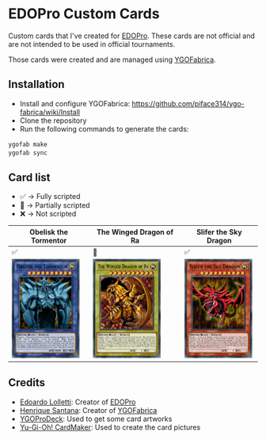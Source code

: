 # EDOPro Custom Cards

Custom cards that I've created for [EDOPro](edopro). These cards are not official and are not intended to be used in official tournaments.

Those cards were created and are managed using [YGOFabrica](ygofabrica).

## Installation

* Install and configure YGOFabrica: https://github.com/piface314/ygo-fabrica/wiki/Install
* Clone the repository
* Run the following commands to generate the cards:

```sh
ygofab make
ygofab sync
```

## Card list

* :white_check_mark: -> Fully scripted
* :large_orange_diamond: -> Partially scripted
* :x: -> Not scripted

| Obelisk the Tormentor | The Winged Dragon of Ra | Slifer the Sky Dragon |
|-----------------------|-------------------------|-----------------------|
| :white_check_mark: | :large_orange_diamond: | :white_check_mark: |
| <img src="pics/regular/102345678.jpg" height="200" /> | <img src="pics/regular/102345680.jpg" height="200" /> | <img src="pics/regular/102345679.jpg" height="200" /> |

## Credits

* [Edoardo Lolletti](edo9300): Creator of [EDOPro](edopro)
* [Henrique Santana](piface314): Creator of [YGOFabrica](ygofabrica)
* [YGOProDeck](ygoprodeck): Used to get some card artworks
* [Yu-Gi-Oh! CardMaker](ygocardmaker): Used to create the card pictures

[edopro]: https://github.com/edo9300/edopro
[edo9300]: https://github.com/edo9300
[piface314]: https://github.com/piface314
[ygofabrica]: https://github.com/piface314/ygo-fabrica
[ygoprodeck]: https://ygoprodeck.com/
[ygocardmaker]: https://www.cardmaker.net/yugioh/
